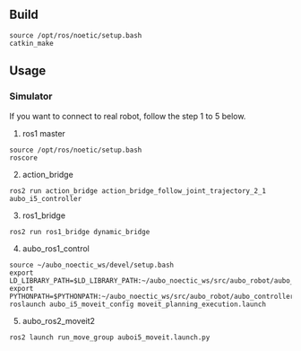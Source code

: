 ## Build

```
source /opt/ros/noetic/setup.bash
catkin_make
```

## Usage
### Simulator
If you want to connect to real robot, follow the step 1 to 5 below.
1. ros1 master
````
source /opt/ros/noetic/setup.bash
roscore
````

2. action_bridge
   
```
ros2 run action_bridge action_bridge_follow_joint_trajectory_2_1 aubo_i5_controller
```

3. ros1_bridge
   
```
ros2 run ros1_bridge dynamic_bridge
```

4. aubo_ros1_control

```
source ~/aubo_noectic_ws/devel/setup.bash
export LD_LIBRARY_PATH=$LD_LIBRARY_PATH:~/aubo_noectic_ws/src/aubo_robot/aubo_driver/lib/lib64/log4cplus
export PYTHONPATH=$PYTHONPATH:~/aubo_noectic_ws/src/aubo_robot/aubo_controller/script/aubo_controller
roslaunch aubo_i5_moveit_config moveit_planning_execution.launch
```

5. aubo_ros2_moveit2 

```
ros2 launch run_move_group auboi5_moveit.launch.py
```
